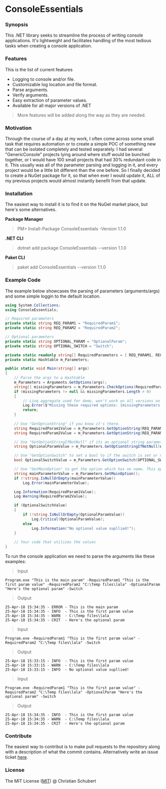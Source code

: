 # ConsoleEssentials

### Synopsis
This .NET library seeks to streamline the process of writing console applications. It's lightweight and facilitates handling of the most tedious tasks when creating a console application.

### Features

This is the list of current features

* Logging to console and/or file.
* Customizable log location and file format.
* Parse arguments.
* Verify arguments.
* Easy extraction of parameter values.
* Available for all major versions of .NET

> More features will be added along the way as they are needed.

### Motivation
Through the course of a day at my work, I often come across some small task that requires automation or to create a simple POC of something new that can be isolated completely and tested separately. I had several "GenericConsole" projects lying around where stuff would be bunched together, or I would have 100 small projects that had 30% redundant code in it. This usually was all of the parameter parsing and logging in it, and every project would be a little bit different than the one before. So I finally decided to create a NuGet package for it, so that when ever I would update it, ALL of my previous projects would almost instantly benefit from that update.

### Installation
The easiest way to install it is to find it on the NuGet market place, but here's some alternatives.

**Package Manager**
> PM> Install-Package ConsoleEssentials -Version 1.1.0

**.NET CLI**
> dotnet add package ConsoleEssentials --version 1.1.0

**Paket CLI**
> paket add ConsoleEssentials --version 1.1.0

### Example Code

The example below showcases the parsing of parameters (arguments/args) and some simple loggin to the default location.

```csharp
using System.Collections;
using ConsoleEssentials;

// Required parameters
private static string REQ_PARAM1 = "RequiredParam1";
private static string REQ_PARAM2 = "RequiredParam2";

// Optional parameters
private static string OPTIONAL_PARAM = "OptionalParam";
private static string OPTIONAL_SWITCH = "Switch";

private static readonly string[] RequiredParameters = { REQ_PARAM1, REQ_PARAM2 };
private static Hashtable m_Parameters;

public static void Main(string[] args)
{
	// Parse the args to a Hashtable
	m_Parameters = Arguments.GetOptions(args);
	string[] missingParameters = m_Parameters.CheckOptions(RequiredParameters);
	if (missingParameters != null && missingParameters.Length > 0)
	{
		// Linq aggregate used for demo, won't work on all versions on .Net
		Log.Error($"Missing these required options: {missingParameters.Aggregate((i, j) => $"{i}, {j}")}");
		return;
	}
	
	// Use "GetOptionString" if you know it's there.
	string RequiredParam1Value = m_Parameters.GetOptionString(REQ_PARAM1);
	string RequiredParam2Value = m_Parameters.GetOptionString(REQ_PARAM2);

	// Use "GetOptionStringIfNotNull" if its an optional string parameter. The first parameter of this method is the default value.
	string OptionalParamValue = m_Parameters.GetOptionStringIfNotNull(null, OPTIONAL_PARAM);

	// Use "GetOptionSwitch" to set a bool to if the switch is set or not.
	bool OptionalSwitchValue = m_Parameters.GetOptionSwitch(OPTIONAL_SWITCH);

	// Use "GetMainOption" to get the option which has no name. This option can't follow a switch type.
	string mainParameterValue = m_Parameters.GetMainOption();
	if (!string.IsNullOrEmpty(mainParameterValue))
		Log.Error(mainParameterValue);

	Log.Information(RequiredParam1Value);
	Log.Warning(RequiredParam2Value);

	if (OptionalSwitchValue)
	{
		if (!string.IsNullOrEmpty(OptionalParamValue))
			Log.Critical(OptionalParamValue);
		else
			Log.Information("No optional value supllied!");
	}
	
	// Your code that utilizes the values
}
```

To run the console application we need to parse the arguments like these examples:

>Input

`Program.exe "This is the main param" -RequiredParam1 "This is the first param value" -RequiredParam2 "C:\Temp files\lala" -OptionalParam "Here's the optional param" -Switch`

>Output

    25-Apr-18 15:34:35 - ERROR - This is the main param
    25-Apr-18 15:34:35 - INFO  - This is the first param value
    25-Apr-18 15:34:35 - WARN  - C:\Temp files\lala
    25-Apr-18 15:34:35 - CRIT  - Here's the optional param


>Input

`Program.exe -RequiredParam1 "This is the first param value" -RequiredParam2 "C:\Temp files\lala" -Switch`

>Output

    25-Apr-18 15:33:15 - INFO  - This is the first param value
    25-Apr-18 15:33:15 - WARN  - C:\Temp files\lala
    25-Apr-18 15:33:15 - INFO  - No optional value supllied!


>Input

`Program.exe -RequiredParam1 "This is the first param value" -RequiredParam2 "C:\Temp files\lala" -OptionalParam "Here's the optional param" -Switch`

>Output

    25-Apr-18 15:34:35 - INFO  - This is the first param value
    25-Apr-18 15:34:35 - WARN  - C:\Temp files\lala
    25-Apr-18 15:34:35 - CRIT  - Here's the optional param

### Contribute
The easiest way to contribut is to make pull requests to the repository along with a description of what the commit contains.
Alternatively write an issue ticket [here](https://github.com/Osmodium/ConsoleEssentials/issues "Link").

### License
The MIT License ([MIT](https://github.com/Osmodium/ConsoleEssentials/blob/master/Nuget/Build/LICENSE.md "Link")) @ Christian Schubert
